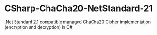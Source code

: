# CSharp-ChaCha20-NetStandard-21
 .Net Standard 2.1 compatible managed ChaCha20 Cipher implementation (encryption and decryption) in C#
